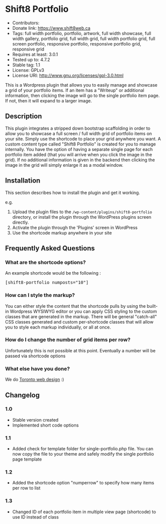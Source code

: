 # Shift8 Portfolio 
* Contributors: 
* Donate link: https://www.shift8web.ca
* Tags: full width portfolio, portfolio, artwork, full width showcase, full width gallery, portfolio grid, full width grid, full width portfolio grid, full screen portfolio, responsive portfolio, responsive portfolio grid, responsive grid
* Requires at least: 3.0.1
* Tested up to: 4.7.2
* Stable tag: 1.1
* License: GPLv3
* License URI: http://www.gnu.org/licenses/gpl-3.0.html

This is a Wordpress plugin that allows you to easily manage and showcase a grid of your portfolio items. If an item has a "Writeup" or additional information, then clicking the image will go to the single portfolio item page. If not, then it will expand to a larger image.

##  Description 

This plugin integrates a stripped down bootstrap scaffolding in order to allow you to showcase a full screen / full width grid of portfolio items on your site. Simply use the shortcode to place your grid anywhere you want. A custom content type called "Shift8 Portfolio" is created for you to manage internally. You have the option of having a separate single page for each portfolio item added (that you will arrive when you click the image in the grid). If no additional information is given in the backend then clicking the image in the grid will simply enlarge it as a modal window.

## Installation 

This section describes how to install the plugin and get it working.

e.g.

1. Upload the plugin files to the `/wp-content/plugins/shift8-portfolio` directory, or install the plugin through the WordPress plugins screen directly.
2. Activate the plugin through the 'Plugins' screen in WordPress
3. Use the shortcode markup anywhere in your site 


## Frequently Asked Questions 

### What are the shortcode options? 

An example shortcode would be the following :

<pre>
[shift8-portfolio numposts="10"]
</pre>


### How can I style the markup? 

You can either style the content that the shortcode pulls by using the built-in Wordpress WYSIWYG editor or you can apply CSS styling to the custom classes that are generated in the markup. There will be general "catch-all" CSS classes generated and custom per-shortcode classes that will allow you to style each markup individually, or all at once.

### How do I change the number of grid items per row?

Unfortunately this is not possible at this point. Eventually a number will be passed via shortcode options

### What else have you done? 

We do [Toronto web design](https://www.shift8web.ca "Toronto Web Design") :)

## Changelog

### 1.0 
* Stable version created
* Implemented short code options 

### 1.1
* Added check for template folder for single-portfolio.php file. You can now copy the file to your theme and safely modify the single portfolio page template

### 1.2
* Added the shortcode option "numperrow" to specify how many items per row to list

### 1.3
* Changed ID of each portfolio item in multiple view page (shortcode) to use ID instead of class

